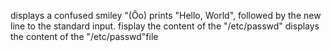 displays a confused smiley "(Ôo)
prints "Hello, World", followed by the new line to the standard input.
fisplay the content of the "/etc/passwd"
displays the content of the "/etc/passwd"file
